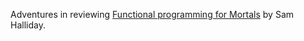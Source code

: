 Adventures in reviewing [Functional programming for Mortals](https://leanpub.com/fpmortals/) by Sam Halliday.